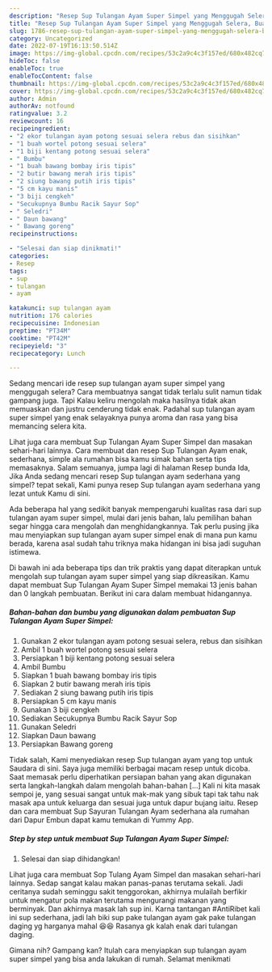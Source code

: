 ```yaml
---
description: "Resep Sup Tulangan Ayam Super Simpel yang Menggugah Selera, Buat Buka Puasa Lezat"
title: "Resep Sup Tulangan Ayam Super Simpel yang Menggugah Selera, Buat Buka Puasa Lezat"
slug: 1786-resep-sup-tulangan-ayam-super-simpel-yang-menggugah-selera-buat-buka-puasa-lezat
category: Uncategorized
date: 2022-07-19T16:13:50.514Z
image: https://img-global.cpcdn.com/recipes/53c2a9c4c3f157ed/680x482cq70/sup-tulangan-ayam-super-simpel-foto-resep-utama.jpg
hideToc: false
enableToc: true
enableTocContent: false
thumbnail: https://img-global.cpcdn.com/recipes/53c2a9c4c3f157ed/680x482cq70/sup-tulangan-ayam-super-simpel-foto-resep-utama.jpg
cover: https://img-global.cpcdn.com/recipes/53c2a9c4c3f157ed/680x482cq70/sup-tulangan-ayam-super-simpel-foto-resep-utama.jpg
author: Admin
authorAv: notfound
ratingvalue: 3.2
reviewcount: 16
recipeingredient:
- "2 ekor tulangan ayam potong sesuai selera rebus dan sisihkan"
- "1 buah wortel potong sesuai selera"
- "1 biji kentang potong sesuai selera"
- " Bumbu"
- "1 buah bawang bombay iris tipis"
- "2 butir bawang merah iris tipis"
- "2 siung bawang putih iris tipis"
- "5 cm kayu manis"
- "3 biji cengkeh"
- "Secukupnya Bumbu Racik Sayur Sop"
- " Seledri"
- " Daun bawang"
- " Bawang goreng"
recipeinstructions:

- "Selesai dan siap dinikmati!"
categories:
- Resep
tags:
- sup
- tulangan
- ayam

katakunci: sup tulangan ayam 
nutrition: 176 calories
recipecuisine: Indonesian
preptime: "PT34M"
cooktime: "PT42M"
recipeyield: "3"
recipecategory: Lunch

---
```



Sedang mencari ide resep sup tulangan ayam super simpel yang menggugah selera? Cara membuatnya sangat tidak terlalu sulit namun tidak gampang juga. Tapi Kalau keliru mengolah maka hasilnya tidak akan memuaskan dan justru cenderung tidak enak. Padahal sup tulangan ayam super simpel yang enak selayaknya punya aroma dan rasa yang bisa memancing selera kita.


Lihat juga cara membuat Sup Tulangan Ayam Super Simpel dan masakan sehari-hari lainnya. Cara membuat dan resep Sup Tulangan Ayam enak, sederhana, simple ala rumahan bisa kamu simak bahan serta tips memasaknya. Salam semuanya, jumpa lagi di halaman Resep bunda Ida, Jika Anda sedang mencari resep Sup tulangan ayam sederhana yang simpel? tepat sekali, Kami punya resep Sup tulangan ayam sederhana yang lezat untuk Kamu di sini.

Ada beberapa hal yang sedikit banyak mempengaruhi kualitas rasa dari sup tulangan ayam super simpel, mulai dari jenis bahan, lalu pemilihan bahan segar hingga cara mengolah dan menghidangkannya. Tak perlu pusing jika mau menyiapkan sup tulangan ayam super simpel enak di mana pun kamu berada, karena asal sudah tahu triknya maka hidangan ini bisa jadi suguhan istimewa.


Di bawah ini ada beberapa tips dan trik praktis yang dapat diterapkan untuk mengolah sup tulangan ayam super simpel yang siap dikreasikan. Kamu dapat membuat Sup Tulangan Ayam Super Simpel memakai 13 jenis bahan dan 0 langkah pembuatan. Berikut ini cara dalam membuat hidangannya.

<!--inarticleads1-->

##### Bahan-bahan dan bumbu yang digunakan dalam pembuatan Sup Tulangan Ayam Super Simpel:

1. Gunakan 2 ekor tulangan ayam potong sesuai selera, rebus dan sisihkan
1. Ambil 1 buah wortel potong sesuai selera
1. Persiapkan 1 biji kentang potong sesuai selera
1. Ambil  Bumbu
1. Siapkan 1 buah bawang bombay iris tipis
1. Siapkan 2 butir bawang merah iris tipis
1. Sediakan 2 siung bawang putih iris tipis
1. Persiapkan 5 cm kayu manis
1. Gunakan 3 biji cengkeh
1. Sediakan Secukupnya Bumbu Racik Sayur Sop
1. Gunakan  Seledri
1. Siapkan  Daun bawang
1. Persiapkan  Bawang goreng


Tidak salah, Kami menyediakan resep Sup tulangan ayam yang top untuk Saudara di sini. Saya juga memiliki berbagai macam resep untuk dicoba. Saat memasak perlu diperhatikan persiapan bahan yang akan digunakan serta langkah-langkah dalam mengolah bahan-bahan […] Kali ni kita masak sempoi je, yang sesuai sangat untuk mak-mak yang sibuk tapi tak tahu nak masak apa untuk keluarga dan sesuai juga untuk dapur bujang iaitu. Resep dan cara membuat Sup Sayuran Tulangan Ayam sederhana ala rumahan dari Dapur Embun dapat kamu temukan di Yummy App. 

<!--inarticleads2-->

##### Step by step untuk membuat Sup Tulangan Ayam Super Simpel:


1. Selesai dan siap dihidangkan!

Lihat juga cara membuat Sop Tulang Ayam Simpel dan masakan sehari-hari lainnya. Sedap sangat kalau makan panas-panas terutama sekali. Jadi ceritanya sudah seminggu sakit tenggorokan, akhirnya mulailah berfikir untuk mengatur pola makan terutama mengurangi makanan yang berminyak. Dan akhirnya masak lah sup ini. Karna tantangan #AntiRibet kali ini sup sederhana, jadi lah biki sup pake tulangan ayam gak pake tulangan daging yg harganya mahal 😆😆 Rasanya gk kalah enak dari tulangan daging. 

Gimana nih? Gampang kan? Itulah cara menyiapkan sup tulangan ayam super simpel yang bisa anda lakukan di rumah. Selamat menikmati
